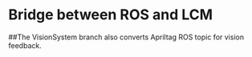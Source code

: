 # Bridge between ROS and LCM

##The VisionSystem branch also converts Apriltag ROS topic for vision feedback.
